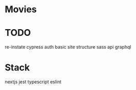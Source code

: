 # Movies

# TODO
re-instate cypress
auth
basic site structure
sass
api
graphql

# Stack
nextjs
jest
typescript
eslint
